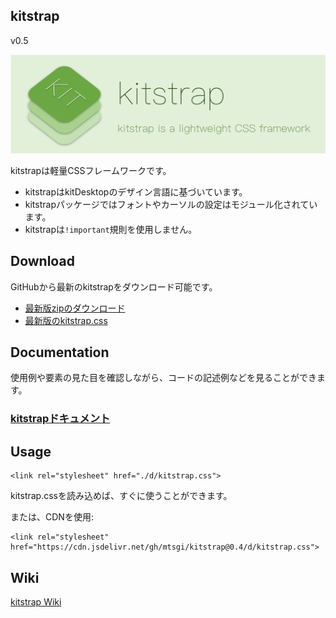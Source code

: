 ## kitstrap

v0.5

![](docs/banner.png "kitstrap")

kitstrapは軽量CSSフレームワークです。
- kitstrapはkitDesktopのデザイン言語に基づいています。
- kitstrapパッケージではフォントやカーソルの設定はモジュール化されています。
- kitstrapは`!important`規則を使用しません。

## Download

GitHubから最新のkitstrapをダウンロード可能です。

- [最新版zipのダウンロード](https://github.com/mtsgi/kitstrap/archive/master.zip)
- [最新版のkitstrap.css](https://mtsgi.github.io/kitstrap/d/kitstrap.css)

## Documentation

使用例や要素の見た目を確認しながら、コードの記述例などを見ることができます。

### [kitstrapドキュメント](https://mtsgi.github.io/kitstrap/docs/)

## Usage
```
<link rel="stylesheet" href="./d/kitstrap.css">
```

kitstrap.cssを読み込めば、すぐに使うことができます。

または、CDNを使用:

```
<link rel="stylesheet" href="https://cdn.jsdelivr.net/gh/mtsgi/kitstrap@0.4/d/kitstrap.css">
```

## Wiki

[kitstrap Wiki](https://github.com/mtsgi/kitstrap/wiki)
